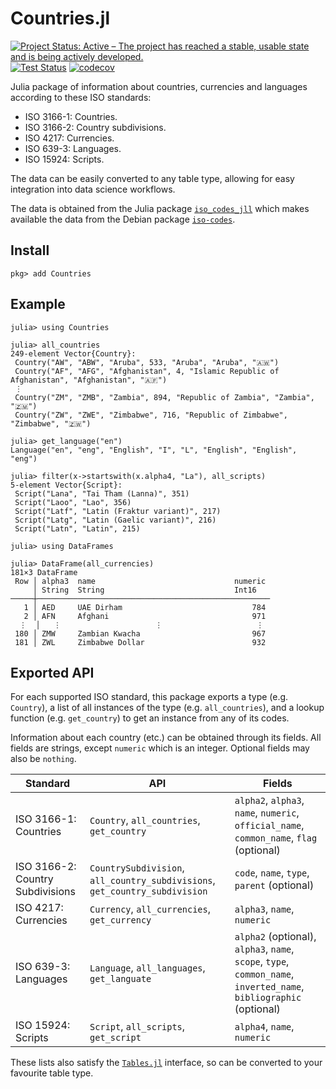 # Countries.jl

[![Project Status: Active – The project has reached a stable, usable state and is being actively developed.](https://www.repostatus.org/badges/latest/active.svg)](https://www.repostatus.org/#active)
[![Test Status](https://github.com/cjdoris/Countries.jl/workflows/Tests/badge.svg)](https://github.com/cjdoris/Countries.jl/actions?query=workflow%3ATests)
[![codecov](https://codecov.io/gh/cjdoris/Countries.jl/branch/main/graph/badge.svg?token=AECCWGKRVJ)](https://codecov.io/gh/cjdoris/Countries.jl)

Julia package of information about countries, currencies and languages according to these
ISO standards:
- ISO 3166-1: Countries.
- ISO 3166-2: Country subdivisions.
- ISO 4217: Currencies.
- ISO 639-3: Languages.
- ISO 15924: Scripts.

The data can be easily converted to any table type, allowing for easy integration into data
science workflows.

The data is obtained from the Julia package
[`iso_codes_jll`](https://github.com/JuliaBinaryWrappers/iso_codes_jll.jl)
which makes available the data from the Debian package
[`iso-codes`](https://packages.debian.org/sid/iso-codes).

## Install

```
pkg> add Countries
```

## Example

```julia-repl
julia> using Countries

julia> all_countries
249-element Vector{Country}:
 Country("AW", "ABW", "Aruba", 533, "Aruba", "Aruba", "🇦🇼")
 Country("AF", "AFG", "Afghanistan", 4, "Islamic Republic of Afghanistan", "Afghanistan", "🇦🇫")
 ⋮
 Country("ZM", "ZMB", "Zambia", 894, "Republic of Zambia", "Zambia", "🇿🇲")
 Country("ZW", "ZWE", "Zimbabwe", 716, "Republic of Zimbabwe", "Zimbabwe", "🇿🇼")

julia> get_language("en")
Language("en", "eng", "English", "I", "L", "English", "English", "eng")

julia> filter(x->startswith(x.alpha4, "La"), all_scripts)
5-element Vector{Script}:
 Script("Lana", "Tai Tham (Lanna)", 351)
 Script("Laoo", "Lao", 356)
 Script("Latf", "Latin (Fraktur variant)", 217)
 Script("Latg", "Latin (Gaelic variant)", 216)
 Script("Latn", "Latin", 215)

julia> using DataFrames

julia> DataFrame(all_currencies)
181×3 DataFrame
 Row │ alpha3  name                               numeric
     │ String  String                             Int16
─────┼────────────────────────────────────────────────────
   1 │ AED     UAE Dirham                             784
   2 │ AFN     Afghani                                971
  ⋮  │   ⋮                     ⋮                     ⋮
 180 │ ZMW     Zambian Kwacha                         967
 181 │ ZWL     Zimbabwe Dollar                        932
```

## Exported API

For each supported ISO standard, this package exports a type (e.g. `Country`), a list of all
instances of the type (e.g. `all_countries`), and a lookup function (e.g. `get_country`) to
get an instance from any of its codes.

Information about each country (etc.) can be obtained through its fields. All fields are
strings, except `numeric` which is an integer. Optional fields may also be `nothing`.

| Standard | API | Fields |
| -------- | --- | ------ |
| ISO 3166-1: Countries | `Country`, `all_countries`, `get_country` | `alpha2`, `alpha3`, `name`, `numeric`, `official_name`, `common_name`, `flag` (optional) |
| ISO 3166-2: Country Subdivisions | `CountrySubdivision`, `all_country_subdivisions`, `get_country_subdivision` | `code`, `name`, `type`, `parent` (optional) |
| ISO 4217: Currencies | `Currency`, `all_currencies`, `get_currency` | `alpha3`, `name`, `numeric` |
| ISO 639-3: Languages | `Language`, `all_languages`, `get_languate` | `alpha2` (optional), `alpha3`, `name`, `scope`, `type`, `common_name`, `inverted_name`, `bibliographic` (optional) |
| ISO 15924: Scripts | `Script`, `all_scripts`, `get_script` | `alpha4`, `name`, `numeric` |

These lists also satisfy the
[`Tables.jl`](https://github.com/JuliaData/Tables.jl)
interface, so can be converted to your favourite table type.
